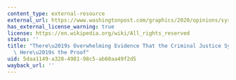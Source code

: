 ```yaml
---
content_type: external-resource
external_url: https://www.washingtonpost.com/graphics/2020/opinions/systemic-racism-police-evidence-criminal-justice-system/
has_external_license_warning: true
license: https://en.wikipedia.org/wiki/All_rights_reserved
status: ''
title: "There\u2019s Overwhelming Evidence That the Criminal Justice System is Racist.\
  \ Here\u2019s the Proof"
uid: 5daa1149-a328-4981-98c5-ab60aa49f2d5
wayback_url: ''
---
```

